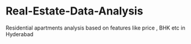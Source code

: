 # Real-Estate-Data-Analysis
Residential apartments analysis based on features like price , BHK etc in Hyderabad
